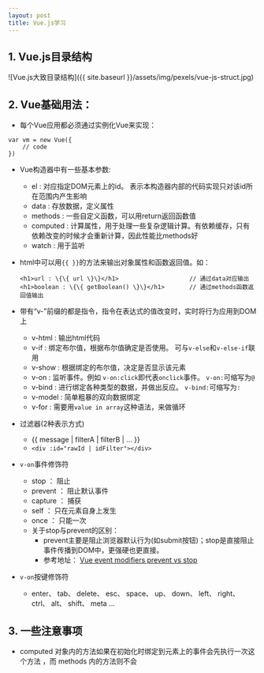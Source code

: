 ```yaml
---
layout: post
title: Vue.js学习
---
```


## 1. Vue.js目录结构
  ![Vue.js大致目录结构]({{ site.baseurl }}/assets/img/pexels/vue-js-struct.jpg)

## 2. Vue基础用法：
- 每个Vue应用都必须通过实例化Vue来实现：
```
var vm = new Vue({
	// code
})
```
- Vue构造器中有一些基本参数:
	- el : 对应指定DOM元素上的id。 表示本构造器内部的代码实现只对该id所在范围内产生影响
	- data : 存放数据，定义属性
	- methods : 一些自定义函数，可以用return返回函数值
	- computed : 计算属性，用于处理一些复杂逻辑计算。有依赖缓存，只有依赖改变的时候才会重新计算，因此性能比methods好
	- watch : 用于监听

- html中可以用`{{ }}`的方法来输出对象属性和函数返回值。如：
    ```
    <h1>url : \{\{ url \}\}</h1>					// 通过data对应输出
    <h1>boolean : \{\{ getBoolean() \}\}</h1>		// 通过methods函数返回值输出
    ```

- 带有“v-”前缀的都是指令，指令在表达式的值改变时，实时将行为应用到DOM上
	- v-html : 输出html代码
	- v-if : 绑定布尔值，根据布尔值确定是否使用。 可与```v-else```和```v-else-if```联用
	- v-show : 根据绑定的布尔值，决定是否显示该元素
	- v-on : 监听事件。例如 ```v-on:click```即代表```onclick```事件。 ```v-on:```可缩写为```@```
	- v-bind : 进行绑定各种类型的数据，并做出反应。 ```v-bind:```可缩写为```:```
	- v-model : 简单粗暴的双向数据绑定
	- v-for : 需要用```value in array```这种语法，来做循环

- 过滤器(2种表示方式)
	- \{\{ message | filterA | filterB | ... \}\}
	- ``` <div :id="rawId | idFilter"></div> ```

- ```v-on```事件修饰符
	- stop		： 阻止
	- prevent	： 阻止默认事件
	- capture	： 捕获
	- self		： 只在元素自身上发生
	- once		： 只能一次
	- 关于stop与prevent的区别： 
		- prevent主要是阻止浏览器默认行为(如submit按钮)；stop是直接阻止事件传播到DOM中，更强硬也更直接。
		- 参考地址： [Vue event modifiers prevent vs stop](https://stackoverflow.com/questions/46969040/vue-event-modifiers-prevent-vs-stop)

- ```v-on```按键修饰符
	- enter、 tab、 delete、 esc、 space、 up、 down、 left、 right、 ctrl、 alt、 shift、 meta ...

## 3. 一些注意事项
- computed 对象内的方法如果在初始化时绑定到元素上的事件会先执行一次这个方法 ，而 methods 内的方法则不会

